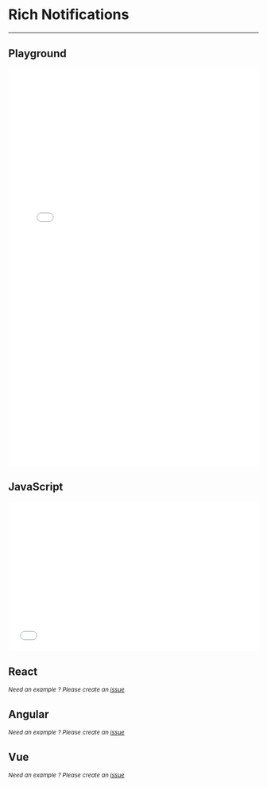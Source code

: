 # Rich Notifications

--------
<script setup>
    import CodeButtons from '../../src/components/CodeButtons.vue';
</script>
<CodeButtons jsfiddle="tum47q8n"></CodeButtons>

## Playground
<iframe width="100%" height="800" src="//jsfiddle.net/romantonoff/tum47q8n/embedded/result/dark/" allowfullscreen="allowfullscreen" allowpaymentrequest frameborder="0"></iframe>

## JavaScript
<iframe width="100%" height="300" src="//jsfiddle.net/romantonoff/tum47q8n/embedded/js,html,css/dark/" allowfullscreen="allowfullscreen" allowpaymentrequest frameborder="0"></iframe>

## React
<small>*Need an example ? Please create an [issue](https://github.com/roman-rr/cupertino-pane/issues/new/choose)*</small>

## Angular
<small>*Need an example ? Please create an [issue](https://github.com/roman-rr/cupertino-pane/issues/new/choose)*</small>

## Vue
<small>*Need an example ? Please create an [issue](https://github.com/roman-rr/cupertino-pane/issues/new/choose)*</small>